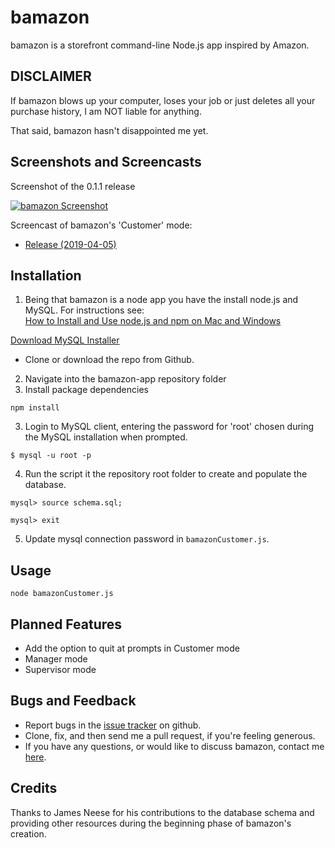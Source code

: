 # bamazon
bamazon is a storefront command-line Node.js app inspired by Amazon.

## DISCLAIMER
If bamazon blows up your computer, loses your job or just deletes all your purchase history, I am NOT liable for anything.

That said, bamazon hasn't disappointed me yet.

## Screenshots and Screencasts
Screenshot of the 0.1.1 release  

[![bamazon Screenshot](https://i.gyazo.com/cc897f1d47f0f63d682ea8da2f57adb9.png)](https://gyazo.com/cc897f1d47f0f63d682ea8da2f57adb9)

Screencast of bamazon's 'Customer' mode:  
* [Release (2019-04-05)](https://drive.google.com/file/d/1aooTCGbsGDN2hem4IcKyRL0sVU2YdqBn/view)

## Installation
1. Being that bamazon is a node app you have the install node.js and MySQL. For instructions see:  
[How to Install and Use node.js and npm on Mac and Windows](https://www.taniarascia.com/how-to-install-and-use-node-js-and-npm-mac-and-windows/)

[Download MySQL Installer](https://dev.mysql.com/downloads/installer/)

- Clone or download the repo from Github.

2. Navigate into the bamazon-app repository folder
3. Install package dependencies
```
npm install
```  

3. Login to MySQL client, entering the password for 'root' chosen during the MySQL installation when prompted.
```
$ mysql -u root -p
```

4. Run the script it the repository root folder to create and populate the database.
```
mysql> source schema.sql;

mysql> exit
```

5. Update mysql connection password in `bamazonCustomer.js`.

## Usage
```
node bamazonCustomer.js
```

## Planned Features
* Add the option to quit at prompts in Customer mode
* Manager mode
* Supervisor mode

## Bugs and Feedback
* Report bugs in the [issue tracker](https://github.com/dezrogers/bamazon-app/issues) on github.
* Clone, fix, and then send me a pull request, if you're feeling generous.
* If you have any questions, or would like to discuss bamazon, contact me [here](https://dezrogers.com).

## Credits
Thanks to James Neese for his contributions to the database schema and providing other resources during the beginning phase of bamazon's creation.